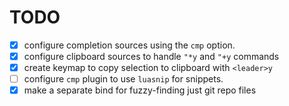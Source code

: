 # TODO
- [x] configure completion sources using the `cmp` option.
- [x] configure clipboard sources to handle `"*y` and `"+y` commands
- [x] create keymap to copy selection to clipboard with `<leader>y`
- [ ] configure `cmp` plugin to use `luasnip` for snippets.
- [x] make a separate bind for fuzzy-finding just git repo files
